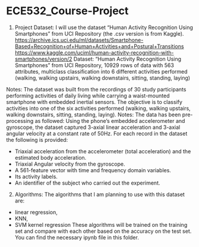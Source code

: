 # ECE532_Course-Project

1. Project Dataset: 
I will use the dataset “Human Activity Recognition Using Smartphones” from UCI Repository (the .csv version is from Kaggle).
https://archive.ics.uci.edu/ml/datasets/Smartphone-Based+Recognition+of+Human+Activities+and+Postural+Transitions
https://www.kaggle.com/uciml/human-activity-recognition-with-smartphones/version/2
Dataset: “Human Activity Recognition Using Smartphones” from UCI Repository, 10929 rows of data with 563 attributes, multiclass classification into 6 different activities performed (walking, walking upstairs, walking downstairs, sitting, standing, laying)

Notes: 
The dataset was built from the recordings of 30 study participants performing activities of daily living while carrying a waist-mounted smartphone with embedded inertial sensors. The objective is to classify activities into one of the six activities performed (walking, walking upstairs, walking downstairs, sitting, standing, laying). 
Notes: The data has been pre-processing as followed:
Using the phone’s embedded accelerometer and gyroscope, the dataset captured 3-axial linear acceleration and 3-axial angular velocity at a constant rate of 50Hz. 
For each record in the dataset the following is provided:
- Triaxial acceleration from the accelerometer (total acceleration) and the estimated body acceleration.
- Triaxial Angular velocity from the gyroscope.
- A 561-feature vector with time and frequency domain variables.
- Its activity labels.
- An identifier of the subject who carried out the experiment.

2. Algorithms: 
The algorithms that I am planning to use with this dataset are: 
- linear regression, 
- KNN,
- SVM kernel regression
These algorithms will be trained on the training set and compare with each other based on the accuracy on the test set. You can find the necessary ipynb file in this folder.

